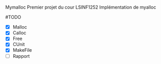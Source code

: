 #
Mymalloc
Premier projet du cour LSINF1252 
Implémentation de myalloc 

#TODO
- [X] Malloc
- [X] Calloc
- [X] Free
- [X] CUnit
- [X] MakeFile
- [ ] Rapport 
